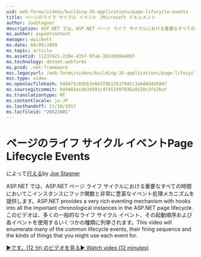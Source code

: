 ```yaml
---
uid: web-forms/videos/building-35-applications/page-lifecycle-events
title: ページのライフ サイクル イベント |Microsoft ドキュメント
author: JoeStagner
description: ASP.NET では、ASP.NET ページ ライフ サイクルにおける重要なすべての時間においてこインスタンスにフック関数と非常に豊富なイベント処理メカニズムを提供します。 このビデオでは、列挙型をされます.
ms.author: aspnetcontent
manager: wpickett
ms.date: 04/09/2009
ms.topic: article
ms.assetid: 11237821-220e-4357-9fa6-38245084e093
ms.technology: dotnet-webforms
ms.prod: .net-framework
msc.legacyurl: /web-forms/videos/building-35-applications/page-lifecycle-events
msc.type: video
ms.openlocfilehash: 548475c695b3e043f9b12b37945c3abd8d4d5947
ms.sourcegitcommit: 9a9483aceb34591c97451997036a9120c3fe2baf
ms.translationtype: MT
ms.contentlocale: ja-JP
ms.lasthandoff: 11/10/2017
ms.locfileid: "26521601"
---
```

<a name="page-lifecycle-events"></a><span data-ttu-id="690a2-104">ページのライフ サイクル イベント</span><span class="sxs-lookup"><span data-stu-id="690a2-104">Page Lifecycle Events</span></span>
====================
<span data-ttu-id="690a2-105">によって[行える](https://github.com/JoeStagner)</span><span class="sxs-lookup"><span data-stu-id="690a2-105">by [Joe Stagner](https://github.com/JoeStagner)</span></span>

<span data-ttu-id="690a2-106">ASP.NET では、ASP.NET ページ ライフ サイクルにおける重要なすべての時間においてこインスタンスにフック関数と非常に豊富なイベント処理メカニズムを提供します。</span><span class="sxs-lookup"><span data-stu-id="690a2-106">ASP.NET provides a very rich eventing mechanism with hooks into all the important chronological instances in the ASP.NET page lifecycle.</span></span> <span data-ttu-id="690a2-107">このビデオは、多くの一般的なライフ サイクル イベント、その起動順序および各イベントを使用するいくつかの種類に列挙されます。</span><span class="sxs-lookup"><span data-stu-id="690a2-107">This video will enumerate many of the common lifecycle events, their firing sequence and the kinds of things that you might use each event for.</span></span>

[<span data-ttu-id="690a2-108">&#9654;です。(12 分) のビデオを見る</span><span class="sxs-lookup"><span data-stu-id="690a2-108">&#9654; Watch video (12 minutes)</span></span>](https://channel9.msdn.com/Blogs/ASP-NET-Site-Videos/page-lifecycle-events)
